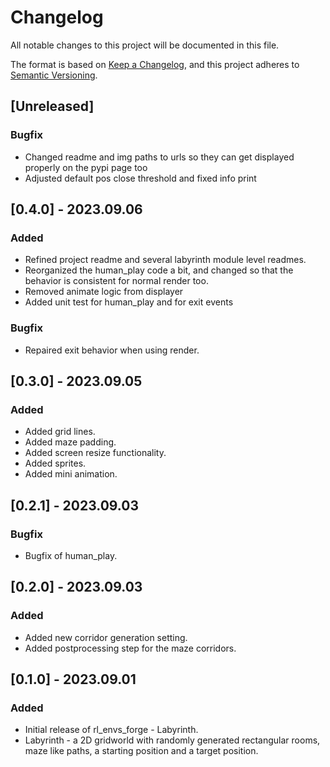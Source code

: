 # Changelog

All notable changes to this project will be documented in this file.

The format is based on [Keep a Changelog](https://keepachangelog.com/en/1.0.0/),
and this project adheres to [Semantic Versioning](https://semver.org/spec/v2.0.0.html).

## [Unreleased]

### Bugfix
 - Changed readme and img paths to urls so they can get displayed properly on the pypi page too 
 - Adjusted default pos close threshold and fixed info print

## [0.4.0] - 2023.09.06
### Added 
 - Refined project readme and several labyrinth module level readmes.
 - Reorganized the human_play code a bit, and changed so that the behavior is consistent for normal render too.
 - Removed animate logic from displayer
 - Added unit test for human_play and for exit events

### Bugfix
 - Repaired exit behavior when using render.


## [0.3.0] - 2023.09.05
### Added
 - Added grid lines.
 - Added maze padding.
 - Added screen resize functionality.
 - Added sprites.
 - Added mini animation.

## [0.2.1] - 2023.09.03
### Bugfix
 - Bugfix of human_play.
 
## [0.2.0] - 2023.09.03
### Added
 - Added new corridor generation setting.
 - Added postprocessing step for the maze corridors.

## [0.1.0] - 2023.09.01
### Added
- Initial release of rl_envs_forge - Labyrinth.
- Labyrinth - a 2D gridworld with randomly generated rectangular rooms, maze like paths, a starting position and a target position.